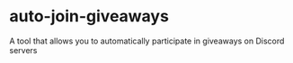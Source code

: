 # auto-join-giveaways
A tool that allows you to automatically participate in giveaways on Discord servers
